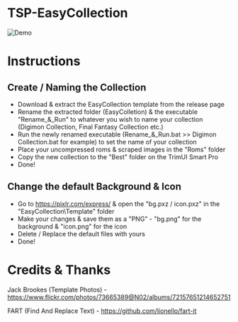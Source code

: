 # TSP-EasyCollection

![Demo](https://github.com/acatone-git/TSP-EasyCollection/assets/67967964/ad24cd6b-49a7-449d-bf7b-5d6d775bf1b5)

# Instructions
 
 ## Create / Naming the Collection

- Download & extract the EasyCollection template from the release page
- Rename the extracted folder (EasyColletion) & the executable "Rename_&_Run" to whatever you wish to name your collection (Digimon Collection, Final Fantasy Collection etc.)
- Run the newly renamed executable (Rename_&_Run.bat >> Digimon Collection.bat for example) to set the name of your collection
- Place your uncompressed roms & scraped images in the "Roms" folder
- Copy the new collection to the "Best" folder on the TrimUI Smart Pro
- Done!

## Change the default Background & Icon

- Go to https://pixlr.com/express/ & open the "bg.pxz / icon.pxz" in the "EasyCollection\Template" folder
- Make your changes & save them as a "PNG" - "bg.png" for the background & "icon.png" for the icon
- Delete / Replace the default files with yours
- Done!

# Credits & Thanks

Jack Brookes (Template Photos) - https://www.flickr.com/photos/73665389@N02/albums/72157651214652751

FART (Find And Replace Text) - https://github.com/lionello/fart-it
